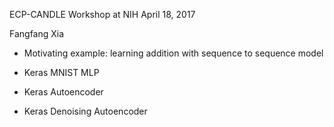 ECP-CANDLE Workshop at NIH
April 18, 2017

Fangfang Xia

* Motivating example: learning addition with sequence to sequence model

* Keras MNIST MLP
* Keras Autoencoder
* Keras Denoising Autoencoder
